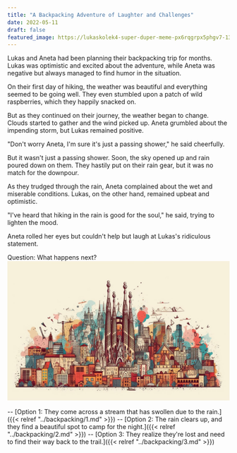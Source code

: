 ```yaml
---
title: "A Backpacking Adventure of Laughter and Challenges"
date: 2022-05-11
draft: false
featured_image: https://lukaskolek4-super-duper-meme-px6rqgrpx5phgv7-1313.preview.app.github.dev/img/cover.jpg
---
```


Lukas and Aneta had been planning their backpacking trip for months. Lukas was optimistic and excited about the adventure, while Aneta was negative but always managed to find humor in the situation.

On their first day of hiking, the weather was beautiful and everything seemed to be going well. They even stumbled upon a patch of wild raspberries, which they happily snacked on.

But as they continued on their journey, the weather began to change. Clouds started to gather and the wind picked up. Aneta grumbled about the impending storm, but Lukas remained positive.

"Don't worry Aneta, I'm sure it's just a passing shower," he said cheerfully.

But it wasn't just a passing shower. Soon, the sky opened up and rain poured down on them. They hastily put on their rain gear, but it was no match for the downpour.

As they trudged through the rain, Aneta complained about the wet and miserable conditions. Lukas, on the other hand, remained upbeat and optimistic.

"I've heard that hiking in the rain is good for the soul," he said, trying to lighten the mood.

Aneta rolled her eyes but couldn't help but laugh at Lukas's ridiculous statement.

Question: What happens next?
![alt](/static/backpacking/cover.jpg)



-- [Option 1: They come across a stream that has swollen due to the rain.]({{< relref "../backpacking/1.md" >}})
-- [Option 2: The rain clears up, and they find a beautiful spot to camp for the night.]({{< relref "../backpacking/2.md" >}})
-- [Option 3: They realize they're lost and need to find their way back to the trail.]({{< relref "../backpacking/3.md" >}})
